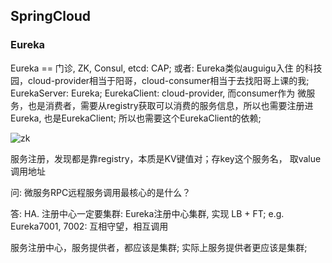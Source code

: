 ## SpringCloud

### Eureka

Eureka == 门诊, ZK, Consul, etcd: CAP; 或者: Eureka类似auguigu入住
的科技园，cloud-provider相当于阳哥，cloud-consumer相当于去找阳哥上课的我;
EurekaServer: Eureka; EurekaClient: cloud-provider, 而consumer作为
微服务，也是消费者，需要从registry获取可以消费的服务信息，所以也需要注册进Eureka,
也是EurekaClient; 所以也需要这个EurekaClient的依赖; 

![zk](/Users/xialei/Desktop/notes/e-d.png)

服务注册，发现都是靠registry，本质是KV键值对；存key这个服务名，
取value调用地址

问: 微服务RPC远程服务调用最核心的是什么？

答: HA. 注册中心一定要集群: Eureka注册中心集群, 实现 LB + FT; e.g. 
Eureka7001, 7002: 互相守望，相互调用

服务注册中心，服务提供者，都应该是集群; 实际上服务提供者更应该是集群; 
